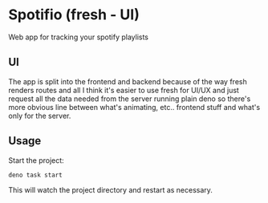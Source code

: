 # Spotifio (fresh - UI)

Web app for tracking your spotify playlists

## UI
The app is split into the frontend and backend because of the way fresh renders routes and all I think it's easier to use fresh for UI/UX and just request all the data needed from the server running plain deno so there's more obvious line between what's animating, etc.. frontend stuff and what's only for the server. 

## Usage

Start the project:

```
deno task start
```

This will watch the project directory and restart as necessary.
